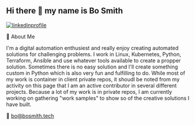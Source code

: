 ## Hi there 👋 my name is Bo Smith

[![linkedinprofile](https://img.shields.io/badge/LinkedIn-0064c9?style=for-the-badge&logo=linkedin&logoColor=white)](https://www.linkedin.com/in/smithbrandonj/)

🖖 About Me

I'm a digital automation enthusiest and really enjoy creating automated solutions for challenging problems.  I work in Linux, Kubernetes, Python, Terraform, Ansible and use whatever tools available to create a propper solution.  Sometimes there is no easy solution and I'll create something custom in Python which is also very fun and fulfilling to do.  While most of my work is container in client private repos, it shoudl be noted from my activity on this page that I am an active contributor in several different projects.  Because a lot of my work is in private repos, I am currently working on gathering "work samples" to show so of the creative solutions I have built.

📧 bo@bosmith.tech
<!--
**BrandonBoSmith/brandonbosmith** is a ✨ _special_ ✨ repository because its `README.md` (this file) appears on your GitHub profile.

Here are some ideas to get you started:

- 🔭 I’m currently working on ...
- 🌱 I’m currently learning ...
- 👯 I’m looking to collaborate on ...
- 🤔 I’m looking for help with ...
- 💬 Ask me about ...
- 📫 How to reach me: ...
- 😄 Pronouns: ...
- ⚡ Fun fact: ...
-->
